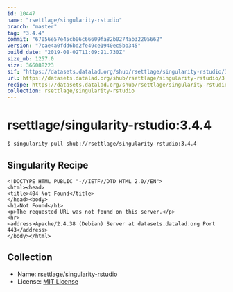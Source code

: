 ```yaml
---
id: 10447
name: "rsettlage/singularity-rstudio"
branch: "master"
tag: "3.4.4"
commit: "67056e57e45cb06c66609fa82b0274ab32205662"
version: "7cae4a0fdd6bd2fe49ce1940ec5bb345"
build_date: "2019-08-02T11:09:21.730Z"
size_mb: 1257.0
size: 366088223
sif: "https://datasets.datalad.org/shub/rsettlage/singularity-rstudio/3.4.4/2019-08-02-67056e57-7cae4a0f/7cae4a0fdd6bd2fe49ce1940ec5bb345.sif"
url: https://datasets.datalad.org/shub/rsettlage/singularity-rstudio/3.4.4/2019-08-02-67056e57-7cae4a0f/
recipe: https://datasets.datalad.org/shub/rsettlage/singularity-rstudio/3.4.4/2019-08-02-67056e57-7cae4a0f/Singularity
collection: rsettlage/singularity-rstudio
---
```


# rsettlage/singularity-rstudio:3.4.4

```bash
$ singularity pull shub://rsettlage/singularity-rstudio:3.4.4
```

## Singularity Recipe

```singularity
<!DOCTYPE HTML PUBLIC "-//IETF//DTD HTML 2.0//EN">
<html><head>
<title>404 Not Found</title>
</head><body>
<h1>Not Found</h1>
<p>The requested URL was not found on this server.</p>
<hr>
<address>Apache/2.4.38 (Debian) Server at datasets.datalad.org Port 443</address>
</body></html>
```

## Collection

 - Name: [rsettlage/singularity-rstudio](https://github.com/rsettlage/singularity-rstudio)
 - License: [MIT License](https://api.github.com/licenses/mit)

